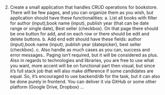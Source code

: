 2.	Create a small application that handles CRUD operations for bookstore. There will be few pages, and you can organize them as you wish, but application should have these functionalities:
a.	List all books with filter for author (input),book name (input), publish year (that can be date range or single date), Best seller (checkbox). On that page there should be one button for add, and on each row or there should be edit and delete buttons.
b.	Add end edit should have these fields: author (input),book name (input), publish year (datepicker), best seller (checkbox).
c.	Also handle as much cases as you can, success  and error messages.. Paging isn’t required, but it will be considered as plus.
Also in regards to technologies and libraries, you are free to use what you want, more accent will be on functional part then visual, but since it’s full stack job that will also make difference if some candidates are equal. So, it’s encouraged to use backend/db for the task, but it can also be done purely in frontend. You can deliver it via GitHub or some other platform (Google Drive, Dropbox) …
